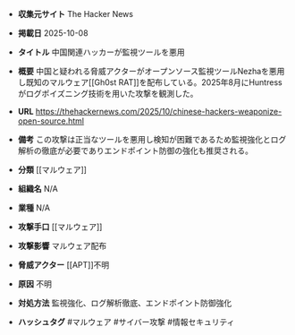 - **収集元サイト**
The Hacker News

- **掲載日**
2025-10-08

- **タイトル**
中国関連ハッカーが監視ツールを悪用

- **概要**
中国と疑われる脅威アクターがオープンソース監視ツールNezhaを悪用し既知のマルウェア[[Gh0st RAT]]を配布している。2025年8月にHuntressがログポイズニング技術を用いた攻撃を観測した。

- **URL**
https://thehackernews.com/2025/10/chinese-hackers-weaponize-open-source.html

- **備考**
この攻撃は正当なツールを悪用し検知が困難であるため監視強化とログ解析の徹底が必要でありエンドポイント防御の強化も推奨される。

- **分類**
[[マルウェア]]

- **組織名**
N/A

- **業種**
N/A

- **攻撃手口**
[[マルウェア]]

- **攻撃影響**
マルウェア配布

- **脅威アクター**
[[APT]]不明

- **原因**
不明

- **対処方法**
監視強化、ログ解析徹底、エンドポイント防御強化

- **ハッシュタグ**
#マルウェア #サイバー攻撃 #情報セキュリティ
